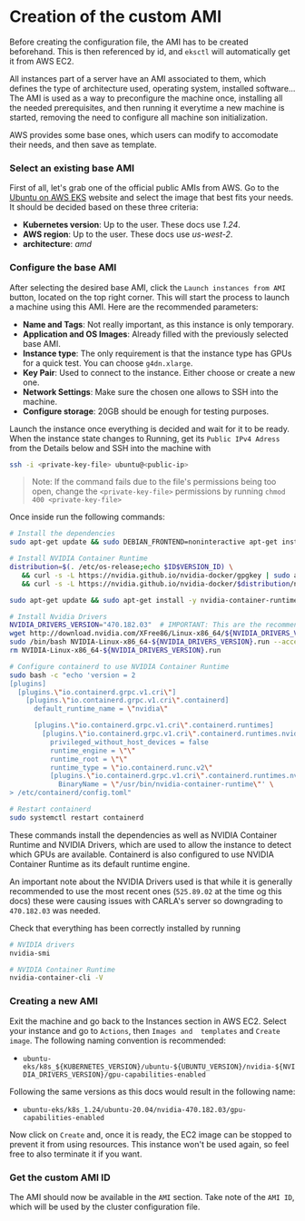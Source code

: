 # Creation of the custom AMI

Before creating the configuration file, the AMI has to be created beforehand. This is then referenced by id, and `eksctl` will automatically get it from AWS EC2.

All instances part of a server have an AMI associated to them, which defines the type of architecture used, operating system, installed software... The AMI is used as a way to preconfigure the machine once, installing all the needed prerequisites, and then running it everytime a new machine is started, removing the need to configure all machine son initialization.

AWS provides some base ones, which users can modify to accomodate their needs, and then save as template.

### Select an existing base AMI

First of all, let's grab one of the official public AMIs from AWS. Go to the [Ubuntu on AWS EKS](https://cloud-images.ubuntu.com/docs/aws/eks/) website and select the image that best fits your needs. It should be decided based on these three criteria:

- **Kubernetes version**: Up to the user. These docs use *1.24*.
- **AWS region**: Up to the user. These docs use *us-west-2*.
- **architecture**: *amd*

### Configure the base AMI

After selecting the desired base AMI, click the `Launch instances from AMI` button, located on the top right corner. This will start the process to launch a machine using this AMI. Here are the recommended parameters:

- **Name and Tags**: Not really important, as this instance is only temporary.
- **Application and OS Images**: Already filled with the previously selected base AMI.
- **Instance type**: The only requirement is that the instance type has GPUs for a quick test. You can choose `g4dn.xlarge`.
- **Key Pair**: Used to connect to the instance. Either choose or create a new one.
- **Network Settings**: Make sure the chosen one allows to SSH into the machine.
- **Configure storage**: 20GB should be enough for testing purposes.

Launch the instance once everything is decided and wait for it to be ready. When the instance state changes to Running, get its `Public IPv4 Adress` from the Details below and SSH into the machine with

```bash
ssh -i <private-key-file> ubuntu@<public-ip>
```

> Note: If the command fails due to the file's permissions being too open, change the `<private-key-file>` permissions by running `chmod 400 <private-key-file>`

Once inside run the following commands:

```bash
# Install the dependencies
sudo apt-get update && sudo DEBIAN_FRONTEND=noninteractive apt-get install -q -y make gcc xserver-xorg mesa-utils libvulkan1 pkg-config && sudo rm -rf /var/lib/apt/lists/*

# Install NVIDIA Container Runtime
distribution=$(. /etc/os-release;echo $ID$VERSION_ID) \
   && curl -s -L https://nvidia.github.io/nvidia-docker/gpgkey | sudo apt-key add - \
   && curl -s -L https://nvidia.github.io/nvidia-docker/$distribution/nvidia-docker.list | sudo tee /etc/apt/sources.list.d/nvidia-docker.list

sudo apt-get update && sudo apt-get install -y nvidia-container-runtime && sudo rm -rf /var/lib/apt/lists/*

# Install Nvidia Drivers
NVIDIA_DRIVERS_VERSION="470.182.03"  # IMPORTANT: This are the recommended drivers to use.
wget http://download.nvidia.com/XFree86/Linux-x86_64/${NVIDIA_DRIVERS_VERSION}/NVIDIA-Linux-x86_64-${NVIDIA_DRIVERS_VERSION}.run
sudo /bin/bash NVIDIA-Linux-x86_64-${NVIDIA_DRIVERS_VERSION}.run --accept-license --no-questions --ui=none
rm NVIDIA-Linux-x86_64-${NVIDIA_DRIVERS_VERSION}.run

# Configure containerd to use NVIDIA Container Runtime
sudo bash -c "echo 'version = 2
[plugins]
  [plugins.\"io.containerd.grpc.v1.cri\"]
    [plugins.\"io.containerd.grpc.v1.cri\".containerd]
      default_runtime_name = \"nvidia\"

      [plugins.\"io.containerd.grpc.v1.cri\".containerd.runtimes]
        [plugins.\"io.containerd.grpc.v1.cri\".containerd.runtimes.nvidia]
          privileged_without_host_devices = false
          runtime_engine = \"\"
          runtime_root = \"\"
          runtime_type = \"io.containerd.runc.v2\"
          [plugins.\"io.containerd.grpc.v1.cri\".containerd.runtimes.nvidia.options]
            BinaryName = \"/usr/bin/nvidia-container-runtime\"' \
> /etc/containerd/config.toml"

# Restart containerd
sudo systemctl restart containerd
```

These commands install the dependencies as well as NVIDIA Container Runtime and NVIDIA Drivers, which are used to allow the instance to detect which GPUs are available. Containerd is also configured to use NVIDIA Container Runtime as its default runtime engine.

An important note about the NVIDIA Drivers used is that while it is generally recommended to use the most recent ones (`525.89.02` at the time og this docs) these were causing issues with CARLA's server so downgrading to `470.182.03` was needed.

Check that everything has been correctly installed by running
```bash
# NVIDIA drivers
nvidia-smi

# NVIDIA Container Runtime
nvidia-container-cli -V
```

### Creating a new AMI

Exit the machine and go back to the Instances section in AWS EC2. Select your instance and go to `Actions`, then `Images and 
templates` and `Create image`. The following naming convention is recommended:

* `ubuntu-eks/k8s_${KUBERNETES_VERSION}/ubuntu-${UBUNTU_VERSION}/nvidia-${NVIDIA_DRIVERS_VERSION}/gpu-capabilities-enabled`

Following the same versions as this docs would result in the following name:

* `ubuntu-eks/k8s_1.24/ubuntu-20.04/nvidia-470.182.03/gpu-capabilities-enabled`

Now click on `Create` and, once it is ready, the EC2 image can be stopped to prevent it from using resources. This instance won't be used again, so feel free to also terminate it if you want.

### Get the custom AMI ID

The AMI should now be available in the `AMI` section. Take note of the `AMI ID`, which will be used by the cluster configuration file.
